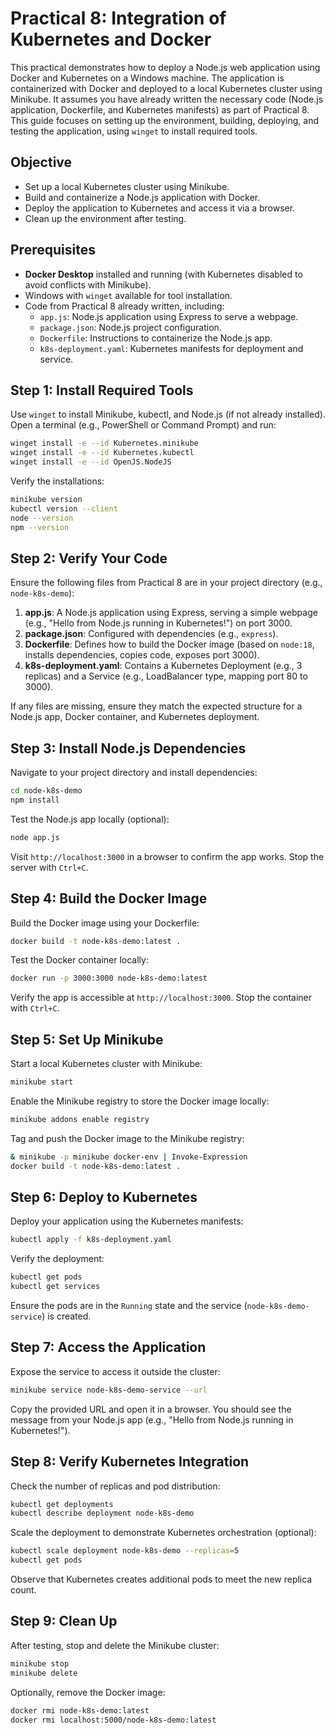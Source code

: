 # Practical 8: Integration of Kubernetes and Docker

This practical demonstrates how to deploy a Node.js web application using Docker and Kubernetes on a Windows machine. The application is containerized with Docker and deployed to a local Kubernetes cluster using Minikube. It assumes you have already written the necessary code (Node.js application, Dockerfile, and Kubernetes manifests) as part of Practical 8. This guide focuses on setting up the environment, building, deploying, and testing the application, using `winget` to install required tools.

## Objective

- Set up a local Kubernetes cluster using Minikube.
- Build and containerize a Node.js application with Docker.
- Deploy the application to Kubernetes and access it via a browser.
- Clean up the environment after testing.

## Prerequisites

- **Docker Desktop** installed and running (with Kubernetes disabled to avoid conflicts with Minikube).
- Windows with `winget` available for tool installation.
- Code from Practical 8 already written, including:
  - `app.js`: Node.js application using Express to serve a webpage.
  - `package.json`: Node.js project configuration.
  - `Dockerfile`: Instructions to containerize the Node.js app.
  - `k8s-deployment.yaml`: Kubernetes manifests for deployment and service.

## Step 1: Install Required Tools

Use `winget` to install Minikube, kubectl, and Node.js (if not already installed). Open a terminal (e.g., PowerShell or Command Prompt) and run:

```bash
winget install -e --id Kubernetes.minikube
winget install -e --id Kubernetes.kubectl
winget install -e --id OpenJS.NodeJS
```

Verify the installations:

```bash
minikube version
kubectl version --client
node --version
npm --version
```

## Step 2: Verify Your Code

Ensure the following files from Practical 8 are in your project directory (e.g., `node-k8s-demo`):

1. **app.js**: A Node.js application using Express, serving a simple webpage (e.g., "Hello from Node.js running in Kubernetes!") on port 3000.
2. **package.json**: Configured with dependencies (e.g., `express`).
3. **Dockerfile**: Defines how to build the Docker image (based on `node:18`, installs dependencies, copies code, exposes port 3000).
4. **k8s-deployment.yaml**: Contains a Kubernetes Deployment (e.g., 3 replicas) and a Service (e.g., LoadBalancer type, mapping port 80 to 3000).

If any files are missing, ensure they match the expected structure for a Node.js app, Docker container, and Kubernetes deployment.

## Step 3: Install Node.js Dependencies

Navigate to your project directory and install dependencies:

```bash
cd node-k8s-demo
npm install
```

Test the Node.js app locally (optional):

```bash
node app.js
```

Visit `http://localhost:3000` in a browser to confirm the app works. Stop the server with `Ctrl+C`.

## Step 4: Build the Docker Image

Build the Docker image using your Dockerfile:

```bash
docker build -t node-k8s-demo:latest .
```

Test the Docker container locally:

```bash
docker run -p 3000:3000 node-k8s-demo:latest
```

Verify the app is accessible at `http://localhost:3000`. Stop the container with `Ctrl+C`.

## Step 5: Set Up Minikube

Start a local Kubernetes cluster with Minikube:

```bash
minikube start
```

Enable the Minikube registry to store the Docker image locally:

```bash
minikube addons enable registry
```

Tag and push the Docker image to the Minikube registry:

```bash
& minikube -p minikube docker-env | Invoke-Expression
docker build -t node-k8s-demo:latest .
```

## Step 6: Deploy to Kubernetes

Deploy your application using the Kubernetes manifests:

```bash
kubectl apply -f k8s-deployment.yaml
```

Verify the deployment:

```bash
kubectl get pods
kubectl get services
```

Ensure the pods are in the `Running` state and the service (`node-k8s-demo-service`) is created.

## Step 7: Access the Application

Expose the service to access it outside the cluster:

```bash
minikube service node-k8s-demo-service --url
```

Copy the provided URL and open it in a browser. You should see the message from your Node.js app (e.g., "Hello from Node.js running in Kubernetes!").

## Step 8: Verify Kubernetes Integration

Check the number of replicas and pod distribution:

```bash
kubectl get deployments
kubectl describe deployment node-k8s-demo
```

Scale the deployment to demonstrate Kubernetes orchestration (optional):

```bash
kubectl scale deployment node-k8s-demo --replicas=5
kubectl get pods
```

Observe that Kubernetes creates additional pods to meet the new replica count.

## Step 9: Clean Up

After testing, stop and delete the Minikube cluster:

```bash
minikube stop
minikube delete
```

Optionally, remove the Docker image:

```bash
docker rmi node-k8s-demo:latest
docker rmi localhost:5000/node-k8s-demo:latest
```
